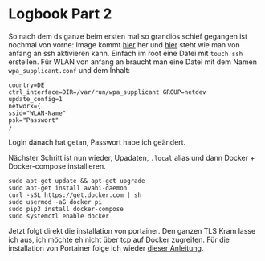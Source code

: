 # Logbook Part 2
So nach dem ds ganze beim ersten mal so grandios schief gegangen ist nochmal von vorne:
Image kommt [hier](https://downloads.raspberrypi.org/raspios_arm64/images/raspios_arm64-2022-01-28/) her und [hier](https://www.raspberry-pi-geek.de/ausgaben/rpg/2017/10/ssh-und-wlan-schon-bei-der-installation-konfigurieren/) steht wie man von anfang an ssh aktivieren kann.
Einfach im root eine Datei mit `touch ssh` erstellen.  Für WLAN von anfang an braucht man eine Datei mit dem Namen `wpa_supplicant.conf` und dem Inhalt:
```
country=DE
ctrl_interface=DIR=/var/run/wpa_supplicant GROUP=netdev
update_config=1
network={
ssid="WLAN-Name"
psk="Passwort"
}
```

Login danach hat getan, Passwort habe ich geändert.

Nächster Schritt ist nun wieder, Upadaten, `.local` alias und dann Docker + Docker-compose installieren.
```
sudo apt-get update && apt-get upgrade
sudo apt-get install avahi-daemon
curl -sSL https://get.docker.com | sh
sudo usermod -aG docker pi
sudo pip3 install docker-compose
sudo systemctl enable docker
```

Jetzt folgt direkt die installation von portainer. Den ganzen TLS Kram lasse ich aus, ich möchte eh nicht über tcp auf Docker zugreifen.
Für die installation von Portainer folge ich wieder [dieser Anleitung](https://docs.portainer.io/v/ce-2.9/start/install/server/docker/linux).
